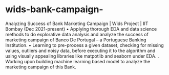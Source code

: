 # wids-bank-campaign-
Analyzing Success of Bank Marketing Campaign | Wids Project | IIT Bombay (Dec 2021-present)
• Applying thorough EDA and data science methods to do explorative data analysis and analyze the success of
marketing campaign of Banco De Portugal – a Portuguese Banking Institution.
• Learning to pre-process a given dataset, checking for missing values, outliers and noisy data, before executing it to the algorithm and using visually appealing libraries like matpotlib and seaborn under EDA.
. Working upon building machine learning based model to analyze the marketing campaign of this Bank.
